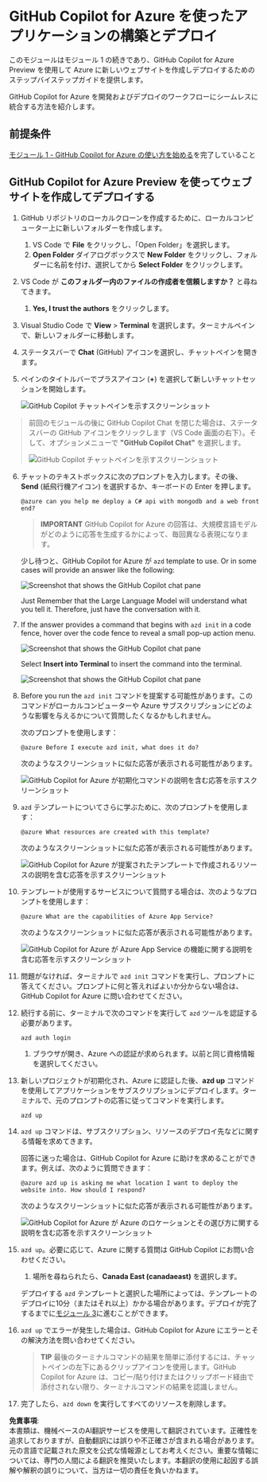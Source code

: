# GitHub Copilot for Azure を使ったアプリケーションの構築とデプロイ

このモジュールはモジュール 1 の続きであり、GitHub Copilot for Azure Preview を使用して Azure に新しいウェブサイトを作成しデプロイするためのステップバイステップガイドを提供します。

GitHub Copilot for Azure を開発およびデプロイのワークフローにシームレスに統合する方法を紹介します。

## 前提条件

[モジュール 1 - GitHub Copilot for Azure の使い方を始める](./01-Getting-Started-with-GitHub-Copilot-for-Azure.md)を完了していること

## GitHub Copilot for Azure Preview を使ってウェブサイトを作成してデプロイする

1. GitHub リポジトリのローカルクローンを作成するために、ローカルコンピューター上に新しいフォルダーを作成します。
    1. VS Code で **File** をクリックし、「Open Folder」を選択します。
    1. **Open Folder** ダイアログボックスで **New Folder** をクリックし、フォルダーに名前を付け、選択してから **Select Folder** をクリックします。

1. VS Code が **このフォルダー内のファイルの作成者を信頼しますか？** と尋ねてきます。
    1. **Yes, I trust the authors** をクリックします。

1. Visual Studio Code で **View** > **Terminal** を選択します。ターミナルペインで、新しいフォルダーに移動します。

1. ステータスバーで **Chat** (GitHub) アイコンを選択し、チャットペインを開きます。

1. ペインのタイトルバーでプラスアイコン (**+**) を選択して新しいチャットセッションを開始します。

   ![GitHub Copilot チャットペインを示すスクリーンショット](../../../06-Using-GitHub-Copilot-for-Azure-to-Deploy-to-Cloud/images/mod2-CopilotChat.png "新しいチャットセッションを開始する")

> 前回のモジュールの後に GitHub Copilot Chat を閉じた場合は、ステータスバーの GitHub アイコンをクリックします（VS Code 画面の右下）。そして、オプションメニューで **"GitHub Copilot Chat"** を選択します。
>
> ![GitHub Copilot チャットペインを示すスクリーンショット](../../../06-Using-GitHub-Copilot-for-Azure-to-Deploy-to-Cloud/images/mod2-CopilotChat-2.png "新しいチャットセッションを開始する")

6. チャットのテキストボックスに次のプロンプトを入力します。その後、**Send** (紙飛行機アイコン) を選択するか、キーボードの Enter を押します。

   ```prompt
   @azure can you help me deploy a C# api with mongodb and a web front end?
   ```

    > **IMPORTANT**
GitHub Copilot for Azure の回答は、大規模言語モデルがどのように応答を生成するかによって、毎回異なる表現になります。

   少し待つと、GitHub Copilot for Azure が `azd` template to use.  Or in some cases will provide an answer like the following:

    ![Screenshot that shows the GitHub Copilot chat pane](../../../06-Using-GitHub-Copilot-for-Azure-to-Deploy-to-Cloud/images/mod2-CopilotChat-3.png "Screenshot that shows a response from GitHub Copilot for Azure with instructions for using a template to create a website in Azure.")

    Just Remember that the Large Language Model will understand what you tell it.  Therefore, just have the conversation with it.

1. If the answer provides a command that begins with `azd init` in a code fence, hover over the code fence to reveal a small pop-up action menu.

    ![Screenshot that shows the GitHub Copilot chat pane](../../../06-Using-GitHub-Copilot-for-Azure-to-Deploy-to-Cloud/images/mod2-CopilotChat-4.png "Screenshot that shows a pop-up menu with an option to insert a code-fenced command into the Visual Studio Code terminal.")

    Select **Insert into Terminal** to insert the command into the terminal.

    ![Screenshot that shows the GitHub Copilot chat pane](../../../06-Using-GitHub-Copilot-for-Azure-to-Deploy-to-Cloud/images/mod2-CopilotChat-5.png "Screenshot that shows the Visual Studio Code terminal after insertion of a code-fenced command.")

1. Before you run the `azd init` コマンドを提案する可能性があります。このコマンドがローカルコンピューターや Azure サブスクリプションにどのような影響を与えるかについて質問したくなるかもしれません。

   次のプロンプトを使用します：

   ```prompt
   @azure Before I execute azd init, what does it do?
   ```

   次のようなスクリーンショットに似た応答が表示される可能性があります。

   ![GitHub Copilot for Azure が初期化コマンドの説明を含む応答を示すスクリーンショット](../../../06-Using-GitHub-Copilot-for-Azure-to-Deploy-to-Cloud/images/mod2-CopilotChat-6.png "初期化コマンドが何を行うかの説明を含む応答")

1. `azd` テンプレートについてさらに学ぶために、次のプロンプトを使用します：

   ```prompt
   @azure What resources are created with this template?
   ```

   次のようなスクリーンショットに似た応答が表示される可能性があります。

    ![GitHub Copilot for Azure が提案されたテンプレートで作成されるリソースの説明を含む応答を示すスクリーンショット](../../../06-Using-GitHub-Copilot-for-Azure-to-Deploy-to-Cloud/images/mod2-CopilotChat-7.png "テンプレートで作成されるリソースの説明を含む応答")

1. テンプレートが使用するサービスについて質問する場合は、次のようなプロンプトを使用します：

   ```prompt
   @azure What are the capabilities of Azure App Service?
   ```

   次のようなスクリーンショットに似た応答が表示される可能性があります。

    ![GitHub Copilot for Azure が Azure App Service の機能に関する説明を含む応答を示すスクリーンショット](../../../06-Using-GitHub-Copilot-for-Azure-to-Deploy-to-Cloud/images/mod2-CopilotChat-8.png "Azure App Service の機能の説明を含む応答")

1. 問題がなければ、ターミナルで `azd init` コマンドを実行し、プロンプトに答えてください。プロンプトに何と答えればよいか分からない場合は、GitHub Copilot for Azure に問い合わせてください。

1. 続行する前に、ターミナルで次のコマンドを実行して `azd` ツールを認証する必要があります。

    ```cmd
    azd auth login
    ```

    1. ブラウザが開き、Azure への認証が求められます。以前と同じ資格情報を選択してください。

1. 新しいプロジェクトが初期化され、Azure に認証した後、**azd up** コマンドを使用してアプリケーションをサブスクリプションにデプロイします。ターミナルで、元のプロンプトの応答に従ってコマンドを実行します。

    ```
    azd up
    ```

1. `azd up` コマンドは、サブスクリプション、リソースのデプロイ先などに関する情報を求めてきます。

    回答に迷った場合は、GitHub Copilot for Azure に助けを求めることができます。例えば、次のように質問できます：

    ```prompt
    @azure azd up is asking me what location I want to deploy the website into. How should I respond?
    ```

    次のようなスクリーンショットに似た応答が表示される可能性があります。

    ![GitHub Copilot for Azure が Azure のロケーションとその選び方に関する説明を含む応答を示すスクリーンショット](../../../06-Using-GitHub-Copilot-for-Azure-to-Deploy-to-Cloud/images/mod2-CopilotChat-9.png "Azure のロケーションに関する説明を含む応答")

5. `azd up`。必要に応じて、Azure に関する質問は GitHub Copilot にお問い合わせください。

    1. 場所を尋ねられたら、**Canada East (canadaeast)** を選択します。

    デプロイする `azd` テンプレートと選択した場所によっては、テンプレートのデプロイに10分（またはそれ以上）かかる場合があります。デプロイが完了するまでに[モジュール 3](./03-Get-Answers-to-your-Questions-about-Azure-Services-and-Resources.md)に進むことができます。

1. `azd up` でエラーが発生した場合は、GitHub Copilot for Azure にエラーとその解決方法を問い合わせてください。

    > **TIP**
    > 最後のターミナルコマンドの結果を簡単に添付するには、チャットペインの左下にあるクリップアイコンを使用します。GitHub Copilot for Azure は、コピー/貼り付けまたはクリップボード経由で添付されない限り、ターミナルコマンドの結果を認識しません。


1. 完了したら、`azd down` を実行してすべてのリソースを削除します。

**免責事項**:  
本書類は、機械ベースのAI翻訳サービスを使用して翻訳されています。正確性を追求しておりますが、自動翻訳には誤りや不正確さが含まれる場合があります。元の言語で記載された原文を公式な情報源としてお考えください。重要な情報については、専門の人間による翻訳を推奨いたします。本翻訳の使用に起因する誤解や解釈の誤りについて、当方は一切の責任を負いかねます。

